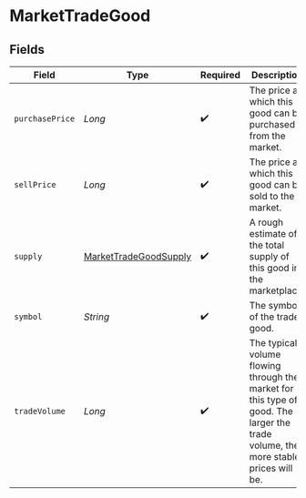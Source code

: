 # MarketTradeGood


## Fields

| Field                                                                                                                             | Type                                                                                                                              | Required                                                                                                                          | Description                                                                                                                       |
| --------------------------------------------------------------------------------------------------------------------------------- | --------------------------------------------------------------------------------------------------------------------------------- | --------------------------------------------------------------------------------------------------------------------------------- | --------------------------------------------------------------------------------------------------------------------------------- |
| `purchasePrice`                                                                                                                   | *Long*                                                                                                                            | :heavy_check_mark:                                                                                                                | The price at which this good can be purchased from the market.                                                                    |
| `sellPrice`                                                                                                                       | *Long*                                                                                                                            | :heavy_check_mark:                                                                                                                | The price at which this good can be sold to the market.                                                                           |
| `supply`                                                                                                                          | [MarketTradeGoodSupply](../../models/shared/MarketTradeGoodSupply.md)                                                             | :heavy_check_mark:                                                                                                                | A rough estimate of the total supply of this good in the marketplace.                                                             |
| `symbol`                                                                                                                          | *String*                                                                                                                          | :heavy_check_mark:                                                                                                                | The symbol of the trade good.                                                                                                     |
| `tradeVolume`                                                                                                                     | *Long*                                                                                                                            | :heavy_check_mark:                                                                                                                | The typical volume flowing through the market for this type of good. The larger the trade volume, the more stable prices will be. |